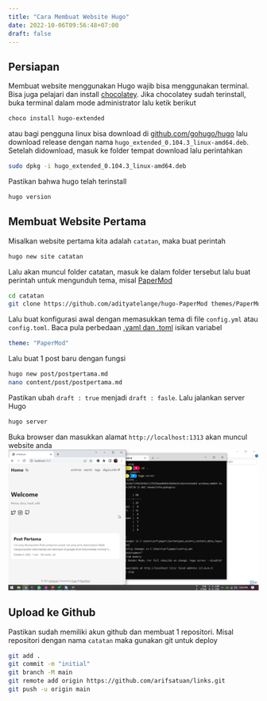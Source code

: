 ```yaml
---
title: "Cara Membuat Website Hugo"
date: 2022-10-06T09:56:48+07:00
draft: false
---
```


## Persiapan
Membuat website menggunakan Hugo wajib bisa menggunakan terminal. Bisa juga pelajari dan install [chocolatey](https://chocolatey.org/install). Jika chocolatey sudah terinstall, buka terminal dalam mode administrator lalu ketik berikut
```bash
choco install hugo-extended
```
atau bagi pengguna linux bisa download di [github.com/gohugo/hugo](https://github.com/gohugoio/hugo) lalu download release dengan nama `hugo_extended_0.104.3_linux-amd64.deb`. Setelah didownload, masuk ke folder tempat download lalu perintahkan 
```bash
sudo dpkg -i hugo_extended_0.104.3_linux-amd64.deb
```
Pastikan bahwa hugo telah terinstall 
```bash
hugo version
```
## Membuat Website Pertama
Misalkan website pertama kita adalah `catatan`, maka buat perintah
```bash
hugo new site catatan
```
Lalu akan muncul folder catatan, masuk ke dalam folder tersebut lalu buat perintah untuk mengunduh tema, misal [PaperMod](https://adityatelange.github.io/hugo-PaperMod)
```bash
cd catatan
git clone https://github.com/adityatelange/hugo-PaperMod themes/PaperMod --depth=1
```
Lalu buat konfigurasi awal dengan memasukkan tema di file `config.yml` atau `config.toml`. Baca pula perbedaan [.yaml dan .toml](https://gohugo.io/getting-started/configuration/) isikan variabel

```yml
theme: "PaperMod"
```
Lalu buat 1 post baru dengan fungsi 
```bash
hugo new post/postpertama.md
nano content/post/postpertama.md
```

Pastikan ubah `draft : true` menjadi `draft : fasle`. Lalu jalankan server Hugo
```bash
hugo server
```
Buka browser dan masukkan alamat `http://localhost:1313` akan muncul website anda
![Tampilan Hugo](website1.png)
## Upload ke Github
Pastikan sudah memiliki akun github dan membuat 1 repositori. Misal repositori dengan nama `catatan` maka gunakan git untuk deploy
```bash
git add .
git commit -m "initial" 
git branch -M main 
git remote add origin https://github.com/arifsatuan/links.git
git push -u origin main
```


